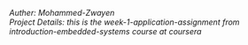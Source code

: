*Auther:*
*Mohammed-Zwayen*   
*Project Details:*
*this is the week-1-application-assignment from introduction-embedded-systems course at coursera*
